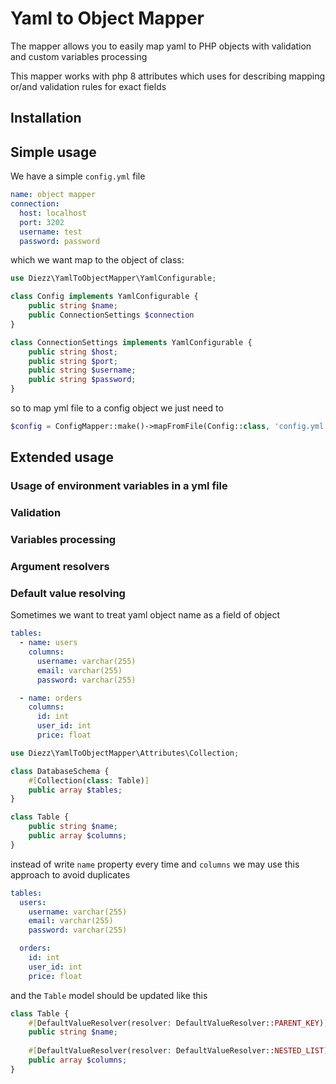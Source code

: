 # Yaml to Object Mapper

The mapper allows you to easily map yaml to PHP objects with 
validation and custom variables processing

This mapper works with php 8 attributes which uses for describing mapping or/and validation rules for exact fields 

## Installation

## Simple usage
We have a simple `config.yml` file 
```yaml
name: object mapper
connection:
  host: localhost
  port: 3202
  username: test
  password: password
```
which we want map to the object of class:

```php
use Diezz\YamlToObjectMapper\YamlConfigurable;

class Config implements YamlConfigurable {
    public string $name;
    public ConnectionSettings $connection
}

class ConnectionSettings implements YamlConfigurable {
    public string $host;
    public string $port;
    public string $username;
    public string $password;
}
```

so to map yml file to a config object we just need to 

```php
$config = ConfigMapper::make()->mapFromFile(Config::class, 'config.yml');
```

## Extended usage

### Usage of environment variables in a yml file

### Validation

### Variables processing

### Argument resolvers

### Default value resolving

Sometimes we want to treat yaml object name as a field of object

```yaml
tables:
  - name: users
    columns:
      username: varchar(255)
      email: varchar(255)
      password: varchar(255)

  - name: orders
    columns: 
      id: int
      user_id: int
      price: float
```

```php
use Diezz\YamlToObjectMapper\Attributes\Collection;

class DatabaseSchema {
    #[Collection(class: Table)]
    public array $tables;
}

class Table {
    public string $name;
    public array $columns;
}
```

instead of write `name` property every time and `columns` we may use this approach to avoid duplicates
```yaml
tables:
  users:
    username: varchar(255)
    email: varchar(255)
    password: varchar(255)

  orders:
    id: int
    user_id: int
    price: float
```

and the `Table` model should be updated like this 

```php
class Table {
    #[DefaultValueResolver(resolver: DefaultValueResolver::PARENT_KEY)]
    public string $name;
    
    #[DefaultValueResolver(resolver: DefaultValueResolver::NESTED_LIST)]
    public array $columns;
}
```
